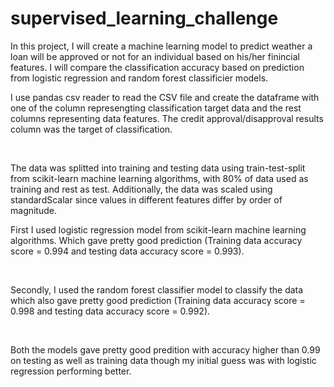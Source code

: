 # supervised_learning_challenge
In this project, I will create a machine learning model to predict weather a loan will be approved or not for an individual based on his/her finincial features. I will compare the classification accuracy based on prediction from logistic regression and random forest classificier models.
<br>


I use pandas csv reader to read the CSV file and create the dataframe with one of the column represengting classification target data and the rest columns representing data features. The credit approval/disapproval results column was the target of classification. 

<br>

The data was splitted into training and testing data using train-test-split from scikit-learn machine learning algorithms, with 80% of data used as training and rest as test. Additionally, the data was scaled using standardScalar since values in different features differ by order of magnitude. 
<br>

First I used logistic regression model from scikit-learn machine learning algorithms. Which gave pretty good prediction (Training data accuracy score = 0.994 and testing data accuracy score = 0.993). 

<br>

Secondly, I used the random forest classifier model to classify the data which also gave pretty good prediction (Training data accuracy score = 0.998 and testing data accuracy score = 0.992).

<br>

Both the models gave pretty good predition with accuracy higher than 0.99 on testing as well as training data though my initial guess was with logistic regression performing better. 

